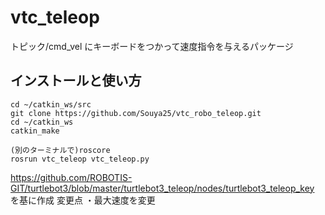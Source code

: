 # vtc_teleop
トピック/cmd_vel にキーボードをつかって速度指令を与えるパッケージ　

## インストールと使い方
```
cd ~/catkin_ws/src
git clone https://github.com/Souya25/vtc_robo_teleop.git
cd ~/catkin_ws
catkin_make

(別のターミナルで)roscore
rosrun vtc_teleop vtc_teleop.py
```

https://github.com/ROBOTIS-GIT/turtlebot3/blob/master/turtlebot3_teleop/nodes/turtlebot3_teleop_key
を基に作成
変更点
  ・最大速度を変更
